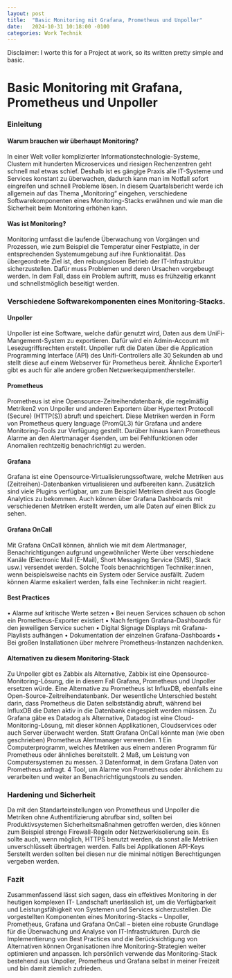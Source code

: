 ```yaml
---
layout: post
title:  "Basic Monitoring mit Grafana, Prometheus und Unpoller"
date:   2024-10-31 10:18:00 -0100
categories: Work Technik
---
```

Disclaimer: I worte this for a Project at work, so its written pretty simple and basic.

# Basic Monitoring mit Grafana, Prometheus und Unpoller

### Einleitung

#### Warum brauchen wir überhaupt Monitoring?
In einer Welt voller komplizierter Informationstechnologie-Systeme, Clustern mit hunderten
Microservices und riesigen Rechenzentren geht schnell mal etwas schief. Deshalb ist es gängige Praxis
alle IT-Systeme und Services konstant zu überwachen, dadurch kann man im Notfall sofort eingreifen
und schnell Probleme lösen. In diesem Quartalsbericht werde ich allgemein auf das Thema
„Monitoring“ eingehen, verschiedene Softwarekomponenten eines Monitoring-Stacks erwähnen und
wie man die Sicherheit beim Monitoring erhöhen kann.
#### Was ist Monitoring?

Monitoring umfasst die laufende Überwachung von Vorgängen und Prozessen, wie zum Beispiel die
Temperatur einer Festplatte, in der entsprechenden Systemumgebung auf ihre Funktionalität. Das
übergeordnete Ziel ist, den reibungslosen Betrieb der IT-Infrastruktur sicherzustellen. Dafür muss
Problemen und deren Ursachen vorgebeugt werden. In dem Fall, dass ein Problem auftritt, muss es
frühzeitig erkannt und schnellstmöglich beseitigt werden.

### Verschiedene Softwarekomponenten eines Monitoring-Stacks.
#### Unpoller
Unpoller ist eine Software, welche dafür genutzt wird, Daten aus dem UniFi-Mangement-System zu
exportieren. Dafür wird ein Admin-Account mit Lesezugriffsrechten erstellt. Unpoller ruft die Daten
über die Application Programming Interface (API) des Unifi-Controllers alle 30 Sekunden ab und stellt
diese auf einem Webserver für Prometheus bereit. Ähnliche Exporter1 gibt es auch für alle andere
großen Netzwerkequipmenthersteller.

#### Prometheus
Prometheus ist eine Opensource-Zeitreihendatenbank, die regelmäßig Metriken2 von Unpoller und
anderen Exportern über Hypertext Protocoll (Secure) (HTTP(S)) abruft und speichert. Diese Metriken
werden in Form von Prometheus query language (PromQL3) für Grafana und andere Monitoring-Tools
zur Verfügung gestellt. Darüber hinaus kann Prometheus Alarme an den Alertmanager 4senden, um bei
Fehlfunktionen oder Anomalien rechtzeitig benachrichtigt zu werden.

#### Grafana
Grafana ist eine Opensource-Virtualisierungssoftware, welche Metriken aus (Zeitreihen)-Datenbanken
virtualisieren und aufbereiten kann. Zusätzlich sind viele Plugins verfügbar, um zum Beispiel Metriken
direkt aus Google Analytics zu bekommen. Auch können über Grafana Dashboards mit verschiedenen
Metriken erstellt werden, um alle Daten auf einen Blick zu sehen.

#### Grafana OnCall
Mit Grafana OnCall können, ähnlich wie mit dem Alertmanager, Benachrichtigungen aufgrund
ungewöhnlicher Werte über verschiedene Kanäle (Electronic Mail (E-Mail), Short Messaging Service
(SMS), Slack usw.) versendet werden. Solche Tools benachrichtigen Techniker:innen, wenn
beispielsweise nachts ein System oder Service ausfällt. Zudem können Alarme eskaliert werden, falls
eine Techniker:in nicht reagiert.

#### Best Practices
• Alarme auf kritische Werte setzen
• Bei neuen Services schauen ob schon ein Prometheus-Exporter existiert
• Nach fertigen Grafana-Dashboards für den jeweiligen Service suchen
• Digital Signage Displays mit Grafana-Playlists aufhängen
• Dokumentation der einzelnen Grafana-Dashboards
• Bei großen Installationen über mehrere Prometheus-Instanzen nachdenken.

#### Alternativen zu diesem Monitoring-Stack
Zu Unpoller gibt es Zabbix als Alternative, Zabbix ist eine Opensource-Monitoring-Lösung, die in
diesem Fall Grafana, Prometheus und Unpoller ersetzen würde. Eine Alternative zu Prometheus ist
InfluxDB, ebenfalls eine Open-Source-Zeitreihendatenbank. Der wesentliche Unterschied besteht darin,
dass Prometheus die Daten selbstständig abruft, während bei InfluxDB die Daten aktiv in die
Datenbank eingespielt werden müssen. Zu Grafana gäbe es Datadog als Alternative, Datadog ist eine
Cloud-Monitoring-Lösung, mit dieser können Applikationen, Cloudservices oder auch Server
überwacht werden. Statt Grafana OnCall könnte man (wie oben geschrieben) Prometheus
Alertmanager verwenden.
1 Ein Computerprogramm, welches Metriken aus einem anderen Programm für Prometheus oder ähnliches bereitstellt.
2 Maß, um Leistung von Computersystemen zu messen.
3 Datenformat, in dem Grafana Daten von Prometheus anfragt.
4 Tool, um Alarme von Prometheus oder ähnlichem zu verarbeiten und weiter an Benachrichtigungstools zu senden.

### Hardening und Sicherheit
Da mit den Standarteinstellungen von Prometheus und Unpoller die Metriken ohne Authentifizierung
abrufbar sind, sollten bei Produktivsystemen Sicherheitsmaßnahmen getroffen werden, dies können
zum Beispiel strenge Firewall-Regeln oder Netzwerkisolierung sein. Es sollte auch, wenn
möglich, HTTPS benutzt werden, da sonst alle Metriken unverschlüsselt übertragen werden. Falls bei
Applikationen API-Keys 5erstellt werden sollten bei diesen nur die minimal nötigen Berechtigungen
vergeben werden.

### Fazit
Zusammenfassend lässt sich sagen, dass ein effektives Monitoring in der heutigen komplexen IT-
Landschaft unerlässlich ist, um die Verfügbarkeit und Leistungsfähigkeit von Systemen und Services
sicherzustellen. Die vorgestellten Komponenten eines Monitoring-Stacks – Unpoller, Prometheus,
Grafana und Grafana OnCall – bieten eine robuste Grundlage für die Überwachung und Analyse von
IT-Infrastrukturen. Durch die Implementierung von Best Practices und die Berücksichtigung von
Alternativen können Organisationen ihre Monitoring-Strategien weiter optimieren und anpassen. Ich
persönlich verwende das Monitoring-Stack bestehend aus Unpoller, Prometheus und Grafana selbst in
meiner Freizeit und bin damit ziemlich zufrieden.